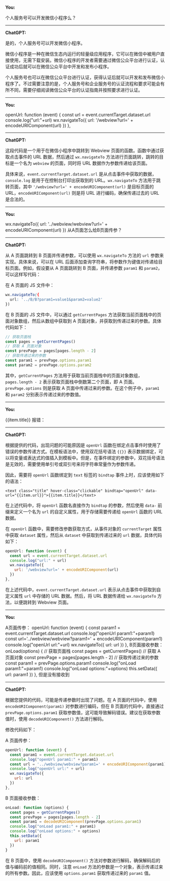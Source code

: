 **You:**

个人服务号可以开发微信小程序么？

* * *

**ChatGPT:**

是的，个人服务号可以开发微信小程序。

微信小程序是一种在微信生态内运行的轻量级应用程序，它可以在微信中被用户直接使用，无需下载安装。微信小程序的开发者需要通过微信公众平台进行认证，认证成功后就可以在微信公众平台中开发和发布小程序。

个人服务号也可以在微信公众平台进行认证，获得认证后就可以开发和发布微信小程序了。不过需要注意的是，个人服务号和企业服务号的认证流程和要求可能会有所不同，需要仔细阅读微信公众平台的认证指南并按照要求进行认证。

* * *

**You:**

openUrl: function (event) { const url = event.currentTarget.dataset.url console.log("url:"+url) wx.navigateTo({ url: '/webview?url=' + encodeURIComponent(url) }) },

* * *

**ChatGPT:**

这段代码是一个用于在微信小程序中跳转到 Webview 页面的函数。函数中通过获取点击事件的 URL 数据，然后通过 `wx.navigateTo` 方法进行页面跳转，跳转的目标是一个名为 `webview` 的页面，同时将 URL 数据作为参数传递给该页面。

具体来说，`event.currentTarget.dataset.url` 是从点击事件中获取的数据，`console.log` 是用于在控制台打印出获取到的 URL。`wx.navigateTo` 方法用于跳转页面，其中 `'/webview?url=' + encodeURIComponent(url)` 是目标页面的 URL，`encodeURIComponent(url)` 则是将 URL 进行编码，确保传递过去的 URL 是合法的。

* * *

**You:**

wx.navigateTo({ url: '../webview/webview?url=' + encodeURIComponent(url) }) 从A页面怎么给B页面传参？

* * *

**ChatGPT:**

从 A 页面跳转到 B 页面并传递参数，可以使用 `wx.navigateTo` 方法的 `url` 参数来实现。具体来说，可以在 URL 后面添加查询字符串，将参数作为键值对传递给目标页面。例如，假设要从 A 页面跳转到 B 页面，并传递参数 `param1` 和 `param2`，可以这样写代码：

在 A 页面的 JS 文件中：

```css
wx.navigateTo({
  url: '../B/B?param1=value1&param2=value2'
})
```

在 B 页面的 JS 文件中，可以通过 `getCurrentPages` 方法获取当前页面栈中的页面对象数组，然后从数组中获取到 A 页面对象，并获取到传递过来的参数。具体代码如下：

```javascript
// 获取页面栈
const pages = getCurrentPages()
// 获取 A 页面对象
const prevPage = pages[pages.length - 2]
// 获取传递过来的参数
const param1 = prevPage.options.param1
const param2 = prevPage.options.param2
```

其中，`getCurrentPages` 方法用于获取当前页面栈中的页面对象数组，`pages.length - 2` 表示获取页面栈中倒数第二个页面，即 A 页面。`prevPage.options` 则是获取 A 页面中传递过来的参数。在这个例子中，`param1` 和 `param2` 分别表示传递过来的参数值。

* * *

**You:**

<scroll-view scroll-y="true" style="height: 100vh;"> <block wx:for="{{bookmarks}}" wx:key="{{item.id}}"> <view class="item"> <text class="title" hover-class="clickable" bindtap="openUrl({{item.url}})">{{item.title}}</text> </view> </block> </scroll-view> 报错：

* * *

**ChatGPT:**

根据提供的代码，出现问题的可能原因是 `openUrl` 函数在绑定点击事件时使用了错误的参数传递方式。在模板语法中，使用双花括号语法 `{{}}` 表示数据绑定，可以将变量或表达式的值插入到模板中。但是，在事件绑定的参数中，双花括号语法是无效的，需要使用单引号或双引号来将字符串常量作为参数传递。

因此，需要将 `openUrl` 函数绑定到 `text` 标签的 `bindtap` 事件上时，应该使用如下的语法：

```vbnet
<text class="title" hover-class="clickable" bindtap="openUrl" data-url="{{item.url}}">{{item.title}}</text>
```

在上述代码中，将 `openUrl` 函数名直接作为 `bindtap` 的参数，然后使用 `data-` 前缀来定义一个名为 `url` 的自定义属性，用于存储需要传递给 `openUrl` 函数的 URL 数据。

在 `openUrl` 函数中，需要修改参数获取方式，从事件对象的 `currentTarget` 属性中获取 `dataset` 属性，然后从 `dataset` 中获取到传递过来的 `url` 数据，具体代码如下：

```javascript
openUrl: function (event) {
  const url = event.currentTarget.dataset.url
  console.log("url:" + url)
  wx.navigateTo({
    url: '/webview?url=' + encodeURIComponent(url)
  })
},
```

在上述代码中，`event.currentTarget.dataset.url` 表示从点击事件中获取到自定义属性 `url` 中存储的 URL 数据。然后，将 URL 数据传递给 `wx.navigateTo` 方法，以便跳转到 Webview 页面。

* * *

**You:**

A页面传参： openUrl: function (event) { const param1 = event.currentTarget.dataset.url console.log("openUrl param1:"+param1) const url='../webview/webview?param1=' + encodeURIComponent(param1) console.log("openUrl url:"+url) wx.navigateTo({ url: url }) }, B页面接收参数： onLoad(options) { // 获取页面栈 const pages = getCurrentPages() // 获取 A 页面对象 const prevPage = pages\[pages.length - 2\] // 获取传递过来的参数 const param1 = prevPage.options.param1 console.log("onLoad param1:"+param1) console.log("onLoad options:"+options) this.setData({ url: param1 }) }, 但是没有接收到

* * *

**ChatGPT:**

根据您提供的代码，可能是传递参数时出现了问题。在 A 页面的代码中，使用 `encodeURIComponent(param1)` 对参数进行编码，但在 B 页面的代码中，直接通过 `prevPage.options.param1` 获取参数值，这可能导致解码错误。建议在获取参数值时，使用 `decodeURIComponent()` 方法进行解码。

修改代码如下：

A 页面传参：

```javascript
openUrl: function (event) {
  const param1 = event.currentTarget.dataset.url
  console.log("openUrl param1:" + param1)
  const url = '../webview/webview?param1=' + encodeURIComponent(param1)
  console.log("openUrl url:" + url)
  wx.navigateTo({
    url: url
  })
},
```

B 页面接收参数：

```javascript
onLoad: function (options) {
  const pages = getCurrentPages()
  const prevPage = pages[pages.length - 2]
  const param1 = decodeURIComponent(prevPage.options.param1)
  console.log("onLoad param1:" + param1)
  console.log("onLoad options:" + options)
  this.setData({
    url: param1
  })
}
```

在 B 页面中，使用 `decodeURIComponent()` 方法对参数进行解码，确保解码后的值与编码前的值相同。同时，注意 `onLoad` 方法的参数是一个对象，表示传递过来的所有参数。因此，应该使用 `options.param1` 获取传递过来的 `param1` 值。